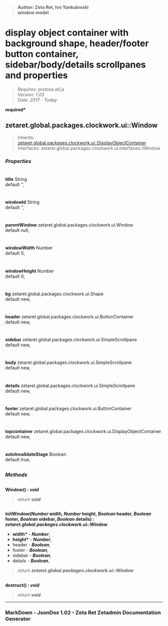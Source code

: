 > __Author: Zeta Ret, Ivo Yankulovski__  
> __window model__  
# display object container with background shape, header/footer button container, sidebar/body/details scrollpanes and properties  
> *Requires: protoss.all.js*  
> *Version: 1.03*  
> *Date: 2017 - Today*  

__required*__

## zetaret.global.packages.clockwork.ui::Window  
> Inherits: [zetaret.global.packages.clockwork.ui::DisplayObjectContainer](DisplayObjectContainer.md)  
> Interfaces: zetaret.global.packages.clockwork.ui.interfaces::IWindow  

### *Properties*  

#  
__title__ String  
default '',   

#  
__windowId__ String  
default '',   

#  
__parentWindow__ zetaret.global.packages.clockwork.ui.Window  
default null,   

#  
__windowWidth__ Number  
default 0,   

#  
__windowHeight__ Number  
default 0,   

#  
__bg__ zetaret.global.packages.clockwork.ui.Shape  
default new,   

#  
__header__ zetaret.global.packages.clockwork.ui.ButtonContainer  
default new,   

#  
__sidebar__ zetaret.global.packages.clockwork.ui.SimpleScrollpane  
default new,   

#  
__body__ zetaret.global.packages.clockwork.ui.SimpleScrollpane  
default new,   

#  
__details__ zetaret.global.packages.clockwork.ui.SimpleScrollpane  
default new,   

#  
__footer__ zetaret.global.packages.clockwork.ui.ButtonContainer  
default new,   

#  
__topcontainer__ zetaret.global.packages.clockwork.ui.DisplayObjectContainer  
default new,   

#  
__autoInvalidateStage__ Boolean  
default true,   


##  
### *Methods*  

##  
__Window() : *void*__  
  
> *return __void__*  

##  
__initWindow(*Number* width, *Number* height, *Boolean* header, *Boolean* footer, *Boolean* sidebar, *Boolean* details) : *zetaret.global.packages.clockwork.ui::Window*__  
  
- __width*__ - __*Number*__,   
- __height*__ - __*Number*__,   
- header - __*Boolean*__,   
- footer - __*Boolean*__,   
- sidebar - __*Boolean*__,   
- details - __*Boolean*__,   
> *return __zetaret.global.packages.clockwork.ui::Window__*  

##  
__destruct() : *void*__  
  
> *return __void__*  

---  
### MarkDown - JsonDox 1.02 - Zeta Ret Zetadmin Documentation Generator
